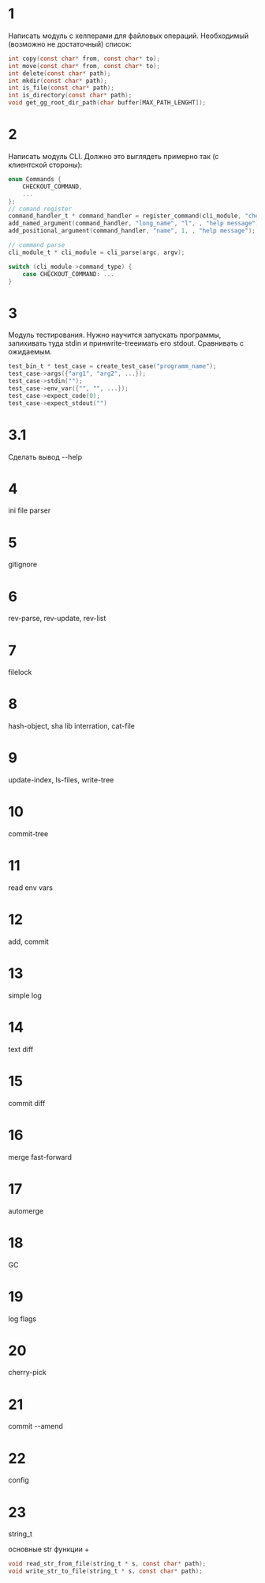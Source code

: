 # 1 
Написать модуль с хелперами для файловых операций. Необходимый (возможно не достаточный) список:
```c
int copy(const char* from, const char* to);
int move(const char* from, const char* to);
int delete(const char* path);
int mkdir(const char* path);
int is_file(const char* path);
int is_directory(const char* path);
void get_gg_root_dir_path(char buffer[MAX_PATH_LENGHT]);
```

# 2
Написать модуль CLI. Должно это выглядеть примерно так (с клиентской стороны):
```c
enum Commands {
    CHECKOUT_COMMAND,
    ...
};
// comand register
command_handler_t * command_handler = register_command(cli_module, "checkout", CHECKOUT_COMMAND, "help message");
add_named_argument(command_handler, "long_name", "l", , "help message");
add_positional_argument(command_handler, "name", 1, , "help message");

// command parse
cli_module_t * cli_module = cli_parse(argc, argv);

switch (cli_module->command_type) {
    case CHECKOUT_COMMAND: ...
}

```

# 3
Модуль тестирования. Нужно научится запускать программы, запихивать туда stdin и принwrite-treeимать его stdout. Сравнивать с ожидаемым.
```c
test_bin_t * test_case = create_test_case("programm_name");
test_case->args({"arg1", "arg2", ...});
test_case->stdin("");
test_case->env_var({"", "", ...});
test_case->expect_code(0);
test_case->expect_stdout("")
```
# 3.1
Сделать вывод --help

# 4
ini file parser

# 5
gitignore

# 6
rev-parse, rev-update, rev-list

# 7
filelock

# 8
hash-object, sha lib interration, cat-file

# 9
update-index, ls-files, write-tree

# 10
commit-tree

# 11
read env vars

# 12
add, commit

# 13
simple log

# 14
text diff

# 15
commit diff

# 16
merge fast-forward

# 17
automerge

# 18
GC

# 19
log flags

# 20
cherry-pick

# 21
commit --amend

# 22
config

# 23
string_t

основные str функции + 

```c
void read_str_from_file(string_t * s, const char* path);
void write_str_to_file(string_t * s, const char* path);
```